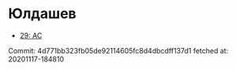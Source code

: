 # Юлдашев
- [29: AC](29.md)

Commit: 4d771bb323fb05de92114605fc8d4dbcdff137d1
 fetched at: 20201117-184810
